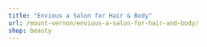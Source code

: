 ```yaml
---
title: "Envious a Salon for Hair & Body"
url: /mount-vernon/envious-a-salon-for-hair-and-body/
shop: beauty
---
```

